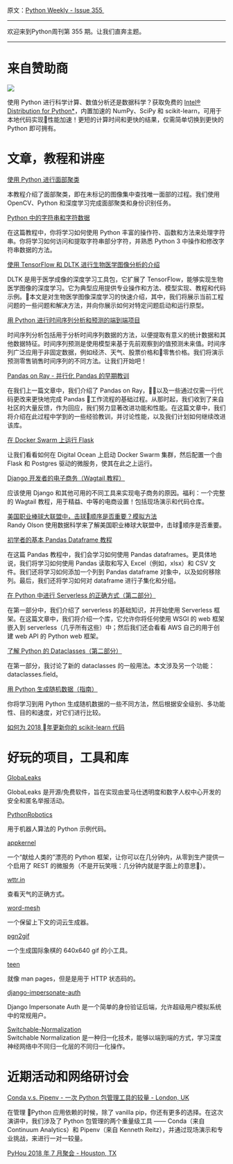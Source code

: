 原文：[Python Weekly - Issue 355 ](http://eepurl.com/dAUipf)

---

欢迎来到Python周刊第 355 期。让我们直奔主题。

---  

# 来自赞助商

[![](https://gallery.mailchimp.com/e2e180baf855ac797ef407fc7/images/b88ddabb-e48c-4fbd-af9a-fe48f8a98690.png)](https://goo.gl/wlxnDm)

使用 Python 进行科学计算、数值分析还是数据科学？获取免费的 [Intel® Distribution for Python*](https://software.seek.intel.com/python-distribution?utm_source=05%2F10%2F18%20Python%20Weekly%20Newsletter&utm_medium=Email&utm_campaign=Python%20Weekly%20newsletter%20May%202018)，内置加速的 NumPy、SciPy 和 scikit-learn，可用于本地代码实现性能加速！更短的计算时间和更快的结果，仅需简单切换到更快的 Python 即可拥有。  

# 文章，教程和讲座
  
[使用 Python 进行面部聚类](https://www.pyimagesearch.com/2018/07/09/face-clustering-with-python/)  

本教程介绍了面部聚类，即在未标记的图像集中查找唯一面部的过程。我们使用 OpenCV、Python 和深度学习完成面部聚类和身份识别任务。

[Python 中的字符串和字符数据](https://realpython.com/python-strings/)  

在这篇教程中，你将学习如何使用 Python 丰富的操作符、函数和方法来处理字符串。你将学习如何访问和提取字符串部分字符，并熟悉 Python 3 中操作和修改字符串数据的方法。
  
[使用 TensorFlow 和 DLTK 进行生物医学图像分析的介绍](https://medium.com/tensorflow/an-introduction-to-biomedical-image-analysis-with-tensorflow-and-dltk-2c25304e7c13)  

DLTK 是用于医学成像的深度学习工具包，它扩展了 TensorFlow，能够实现生物医学图像的深度学习。它为典型应用提供专业操作和方法、模型实现、教程和代码示例。本文是对生物医学图像深度学习的快速介绍，其中，我们将展示当前工程问题的一些问题和解决方法，并向你展示如何对特定问题启动和运行原型。

[用 Python 进行时间序列分析和预测的端到端项目](https://towardsdatascience.com/an-end-to-end-project-on-time-series-analysis-and-forecasting-with-python-4835e6bf050b)

时间序列分析包括用于分析时间序列数据的方法，以便提取有意义的统计数据和其他数据特征。时间序列预测是使用模型来基于先前观察到的值预测未来值。时间序列广泛应用于非固定数据，例如经济、天气、股票价格和零售价格。我们将演示预测零售销售时间序列的不同方法。让我们开始吧！

[Pandas on Ray - 并行化 Pandas 的早期教训](https://rise.cs.berkeley.edu/blog/pandas-on-ray-early-lessons/)  

在我们上一篇文章中，我们介绍了 Pandas on Ray，以及一些通过仅需一行代码更改来更快地完成 Pandas 工作流程的基础过程。从那时起，我们收到了来自社区的大量反馈，作为回应，我们努力显著改进功能和性能。在这篇文章中，我们将介绍在此过程中学到的一些经验教训，并讨论性能，以及我们计划如何继续改进该库。

[在 Docker Swarm 上运行 Flask](https://testdriven.io/running-flask-on-docker-swarm)  

让我们看看如何在 Digital Ocean 上启动 Docker Swarm 集群，然后配置一个由 Flask 和 Postgres 驱动的微服务，使其在此之上运行。

[Django 开发者的电子商务（Wagtail 教程）](https://snipcart.com/blog/django-ecommerce-tutorial-wagtail-cms)  

应该使用 Django 和其他可用的不同工具来实现电子商务的原因。福利：一个完整的 Wagtail 教程，用于精益、中等的电商设置！包括现场演示和代码仓库。
  
[美国职业棒球大联盟中，击球顺序是否重要？模拟方法](http://www.randalolson.com/2018/07/04/does-batting-order-matter-in-major-league-baseball-a-simulation-approach)  
Randy Olson 使用数据科学来了解美国职业棒球大联盟中，击球顺序是否重要。

[初学者的基本 Pandas Dataframe 教程](https://www.marsja.se/pandas-dataframe-read-csv-excel-subset/)  

在这篇 Pandas 教程中，我们会学习如何使用 Pandas dataframes。更具体地说，我们将学习如何使用 Pandas 读取和写入 Excel（例如，xlsx）和 CSV 文件。我们还将学习如何添加一个列到 Pandas dataframe 对象中，以及如何移除列。最后，我们还将学习如何对 dataframe 进行子集化和分组。

[在 Python 中进行 Serverless 的正确方式（第二部分）](https://read.iopipe.com/the-right-way-to-do-serverless-in-python-part-2-63430131239)  

在第一部分中，我们介绍了 serverless 的基础知识，并开始使用 Serverless 框架。在这篇文章中，我们将介绍一个库，它允许你将任何使用 WSGI 的 web 框架嵌入到 serverless（几乎所有这些）中；然后我们还会看看 AWS 自己的用于创建 web API 的 Python web 框架。
  
[了解 Python 的 Dataclasses（第二部分）](https://medium.com/mindorks/understanding-python-dataclasses-part-2-660ecc11c9b8)  

在第一部分，我讨论了新的 dataclasses 的一般用法。本文涉及另一个功能：dataclasses.field。 
  
[用 Python 生成随机数据（指南）](https://realpython.com/python-random/)  

你将学习到用 Python 生成随机数据的一些不同方法，然后根据安全级别、多功能性、目的和速度，对它们进行比较。
  
[如何为 2018 年更新你的 scikit-learn 代码](https://www.dataschool.io/how-to-update-your-scikit-learn-code-for-2018/)  
  
  
# 好玩的项目，工具和库  
  
[GlobaLeaks](https://github.com/globaleaks/GlobaLeaks)  

GlobaLeaks 是开源/免费软件，旨在实现由爱马仕透明度和数字人权中心开发的安全和匿名举报活动。
  
[PythonRobotics](https://atsushisakai.github.io/PythonRobotics/)  

用于机器人算法的 Python 示例代码。

[appkernel](https://github.com/accelero-cloud/appkernel)  

一个“献给人类的”漂亮的 Python 框架，让你可以在几分钟内，从零到生产提供一个启用了 REST 的微服务（不是开玩笑哦：几分钟内就是字面上的意思）。
  
[wttr.in](https://github.com/chubin/wttr.in)  

查看天气的正确方式。

[word-mesh](https://github.com/mukund109/word-mesh)  

一个保留上下文的词云生成器。

[pgn2gif](https://github.com/dn1z/pgn2gif)  

一个生成国际象棋的 640x640 gif 的小工具。
  
[teen](https://github.com/shobrook/teen)  

就像 man pages，但是是用于 HTTP 状态码的。

[django-impersonate-auth](https://github.com/JordanReiter/django-impersonate-auth)  

Django Impersonate Auth 是一个简单的身份验证后端，允许超级用户模拟系统中的常规用户。
  
[Switchable-Normalization](https://github.com/switchablenorms/Switchable-Normalization)  
Switchable Normalization 是一种归一化技术，能够以端到端的方式，学习深度神经网络中不同归一化层的不同归一化操作。
  
  
# 近期活动和网络研讨会  
  
[Conda v.s. Pipenv - 一次 Python 包管理工具的较量 - London, UK](https://www.meetup.com/LondonPython/events/252355228/)

在管理 Python 应用依赖的时候，除了 vanilla pip，你还有更多的选择。在这次演讲中，我们涉及了 Python 包管理的两个重量级工具 —— Conda（来自 Continuum Analytics）和 Pipenv（来自 Kenneth Reitz），并通过现场演示和专业挑战，来进行一对一较量。

[PyHou 2018 年 7 月聚会 - Houston, TX](https://www.meetup.com/python-14/events/249879259/)   
  
   